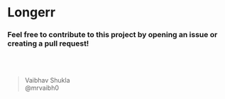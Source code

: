 # Longerr

### Feel free to contribute to this project by opening an issue or creating a pull request!

<br><br>

> Vaibhav Shukla <br>
> @mrvaibh0